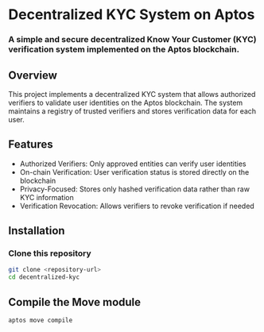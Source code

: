 # Decentralized KYC System on Aptos
### A simple and secure decentralized Know Your Customer (KYC) verification system implemented on the Aptos blockchain.

## Overview
This project implements a decentralized KYC system that allows authorized verifiers to validate user identities on the Aptos blockchain. The system maintains a registry of trusted verifiers and stores verification data for each user.

## Features

- Authorized Verifiers: Only approved entities can verify user identities
- On-chain Verification: User verification status is stored directly on the blockchain
- Privacy-Focused: Stores only hashed verification data rather than raw KYC information
- Verification Revocation: Allows verifiers to revoke verification if needed

## Installation

### Clone this repository  
```bash
git clone <repository-url>
cd decentralized-kyc
```
## Compile the Move module
```bash
aptos move compile
```